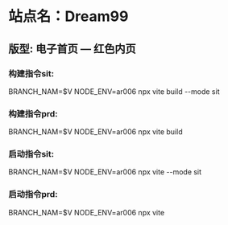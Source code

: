 # 站点名：Dream99

## 版型: 电子首页 — 红色内页

### 构建指令sit:
BRANCH_NAM=$V NODE_ENV=ar006 npx vite build --mode sit

### 构建指令prd:
BRANCH_NAM=$V NODE_ENV=ar006 npx vite build

### 启动指令sit:
BRANCH_NAM=$V NODE_ENV=ar006 npx vite --mode sit

### 启动指令prd:
BRANCH_NAM=$V NODE_ENV=ar006 npx vite